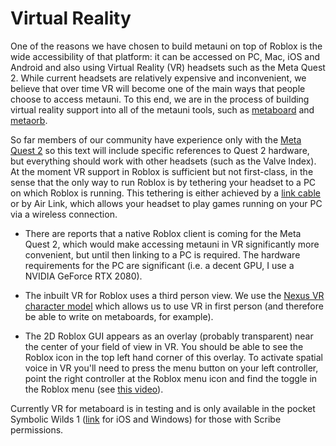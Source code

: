 # Virtual Reality

One of the reasons we have chosen to build metauni on top of Roblox is the wide accessibility of that platform: it can be accessed on PC, Mac, iOS and Android and also using Virtual Reality (VR) headsets such as the Meta Quest 2. While current headsets are relatively expensive and inconvenient, we believe that over time VR will become one of the main ways that people choose to access metauni. To this end, we are in the process of building virtual reality support into all of the metauni tools, such as [metaboard](https://github.com/metauni/metaboard) and [metaorb](https://github.com/metauni/orb).

So far members of our community have experience only with the [Meta Quest 2](https://store.facebook.com/au/quest/products/quest-2/) so this text will include specific references to Quest 2 hardware, but everything should work with other headsets (such as the Valve Index). At the moment VR support in Roblox is sufficient but not first-class, in the sense that the only way to run Roblox is by tethering your headset to a PC on which Roblox is running. This tethering is either achieved by a [link cable](https://store.facebook.com/au/quest/accessories/quest-2/link-cable/) or by Air Link, which allows your headset to play games running on your PC via a wireless connection.

* There are reports that a native Roblox client is coming for the Meta Quest 2, which would make accessing metauni in VR significantly more convenient, but until then linking to a PC is required. The hardware requirements for the PC are significant (i.e. a decent GPU, I use a NVIDIA GeForce RTX 2080).

* The inbuilt VR for Roblox uses a third person view. We use the [Nexus VR character model](https://thenexusavenger.itch.io/nexus-vr-character-model) which allows us to use VR in first person (and therefore be able to write on metaboards, for example).

* The 2D Roblox GUI appears as an overlay (probably transparent) near the center of your field of view in VR. You should be able to see the Roblox icon in the top left hand corner of this overlay. To activate spatial voice in VR you'll need to press the menu button on your left controller, point the right controller at the Roblox menu icon and find the toggle in the Roblox menu (see [this video](https://youtu.be/4AjUzqqjsGg)).

Currently VR for metaboard is in testing and is only available in the pocket Symbolic Wilds 1 ([link](https://www.roblox.com/games/start?placeId=8165217582&launchData=pocket:Symbolic%20Wilds%201) for iOS and Windows) for those with Scribe permissions.
